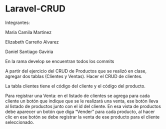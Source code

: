 # Laravel-CRUD

Integrantes:

Maria Camila Martinez

Elizabeth Carreño Alvarez

Daniel Santiago Gaviria


En la rama develop se encuentran todos los commits



A partir del ejercicio del CRUD de Productos que se realizó en clase, agregar dos tablas (Clientes y Ventas). Hacer el CRUD de clientes.

La tabla clientes tiene el código del cliente y el código del producto.

Para registrar una Venta: en el listado de clientes se agrega para cada cliente un botón que indique que se le realizará una venta, ese botón lleva al listado de productos junto con el id del cliente. En esa vista de productos debe aparecer un botón que diga “Vender” para cada producto, al hacer clic en ese botón se debe registrar la venta de ese producto para el cliente seleccionado.
